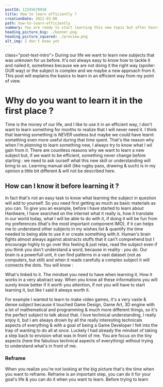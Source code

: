 ```yaml
---
postId: 12345678910
title: How to learn efficiently ?
creationDate: 2021-03-06
path: how-to-learn-efficiently
summary: You are ready to start learning this new topic but after hours of research you feel stucked.
heading_picture_big: ./banner.png
heading_picture_squared: ./preview.png
alt_img: I don't know yet
---
```


class="post-text-intro">
During our life we want to learn new subjects that was unknown for us before.
It's not always easy to know how to tackle it and nailed it, sometimes because
we are not doing it the right way (spoiler: OUR way) or the subject is complex
and we maybe a new approach from it.
This post will explains the basics to learn in an efficient way from my point
of view.

# Why do you want to learn it in the first place ?

Time is the money of our life, and I like to use it in an efficient way, I
don't want to learn something for months to realize that I will never need it.
I think that learning something is _NEVER_ useless but maybe we could
have learnt something even more useful during that time spent.
That's the reason why when I'm _planning_ to learn something new, I
always try to know what I wil gain from it.
There are countless reasons why we want to learn a new subject but, if we want
to be efficient, something never change before starting : we need to ask ourself
what this new skill or understanding will bring to us.
Learning manual skill (like rugby pass, drawing & such) is in my opinion a
little bit different & will not be described here.

## How can I know it before learning it ?

In fact that's not an easy task to know what learning the subject in question
will add to yourself. So you need first getting as much as basic materials as
you can.
To give you an example, before I have started to learn about Hardware, I have searched
on the internet what it really is, how it translate in our world today, what I
will be able to do with it, if doing it will be fun from my preferences (that's
the most important component IMO), if it can helps me to understand other subjects
in my wishes list & quantify the time needed to being able to use it or create
something with it.
Human's brain fights almost always against abstracts stuffs that it can't comprehend
but I encourage highly to go over this feeling & just relax, read the subject even
if you think you don't understand a word, because in reality : _you do_. Our
brain is a powerfull unit, it can find patterns in a vast dataset (not as computers,
but still) and when it reads carefully a complex subject it will connects the dots.
You will know :

What's linked to it.
The mindset you need to have when learning it.
How it works in a very abstract way.
When you know all these informations you will surely know better if it worth
you attention, if not you will have to start learning it, but like I said it
always worth it.

For example I wanted to learn to make video games, it's a very vaste & dense
subject because it touched Game Design, Game Art, 3D engine with a lot of
mathematical and programming & much more different things, so it's the perfect
subject to talk about that.
I love technical understanding, I really enjoy it, but I am always drown
by all the really interesting technicals aspects of everything & with a goal of
being a Game Developer I felt into the trap of wanting to do all at once. Luckely
I had already the mindset of taking a step back to envision what was in front of
me. You are focus on the tiny aspects (here the fabulous technical aspects of everything)
without trying to understand what's in front of me.

### Reframe

When you realize you're not looking at the big picture that's the time when
you want to reframe. Reframe is an important step, you can do it for your
goal's life & you can do it when you want to learn.
Before trying to learn
